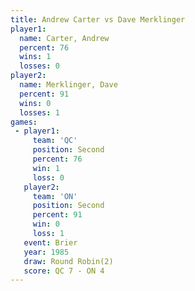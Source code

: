 ```yaml
---
title: Andrew Carter vs Dave Merklinger
player1:                
  name: Carter, Andrew  
  percent: 76           
  wins: 1               
  losses: 0             
player2:                
  name: Merklinger, Dave
  percent: 91           
  wins: 0               
  losses: 1             
games:
 - player1:          
     team: 'QC'      
     position: Second
     percent: 76     
     win: 1          
     loss: 0         
   player2:          
     team: 'ON'      
     position: Second
     percent: 91     
     win: 0          
     loss: 1         
   event: Brier        
   year: 1985          
   draw: Round Robin(2)
   score: QC 7 - ON 4  
---
```

